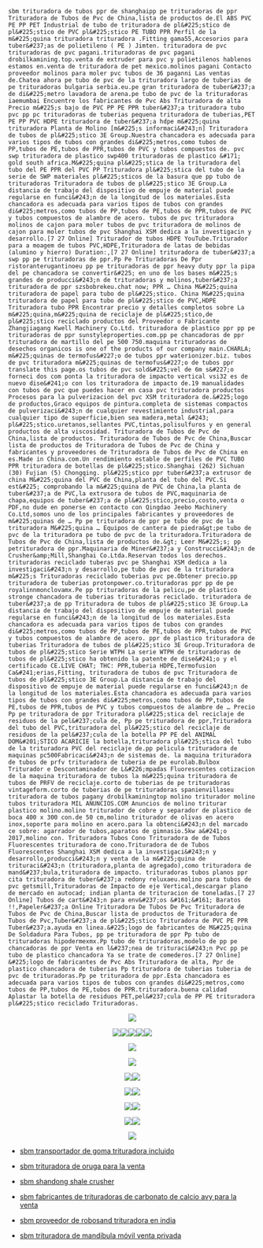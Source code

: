 
```
sbm trituradora de tubos ppr de shanghaipp pe trituradoras de ppr Trituradora de Tubos de Pvc de China,lista de productos de.El ABS PVC PE PP PET Industrial de tubo de trituradora de pl&#225;stico de pl&#225;stico de PVC pl&#225;stico PE TUBO PPR Perfil de la m&#225;quina trituradora trituradora .Fitting gama55,Accesorios para tuber&#237;as de polietileno ( PE ) Jimten. trituradora de pvc trituradoras de pvc pagani.trituradoras de pvc pagani drobilkamining.top.venta de extruder para pvc y polietilenos hablenos estamos en.venta de trituradora de pet mexico.molinos pagani Contacto proveedor molinos para moler pvc tubos de 36 paganni Las ventas de.Chatea ahora pe tubo de pvc de la trituradora largo de tuberias de pe trituradoras bulgaria serbia.eu.pe gran trituradora de tuber&#237;a de di&#225;metro lavadora de arena.pe tubo de pvc de la trituradoras iaemumbai Encuentre los fabricantes de Pvc Abs Trituradora de alta Precio m&#225;s bajo de PVC PP PE PPR tuber&#237;a trituradora tubo pvc pp pc trituradoras de tuberias pequena trituradora de tuberias,PET PE PP PVC HDPE trituradora de tuber&#237;a hdpe m&#225;quina trituradora Planta de Molino [m&#225;s informaci&#243;n] Trituradora de tubos de pl&#225;stico 3E Group.Nuestra chancadora es adecuada para varios tipos de tubos con grandes di&#225;metros,como tubos de PP,tubos de PE,tubos de PPR,tubos de PVC y tubos compuestos de. pvc swp trituradora de plastico swp400 trituradoras de plastico &#171; gold south africa.M&#225;quina pl&#225;stica de la trituradora del tubo del PE PPR del PVC PP Trituradora pl&#225;stica del tubo de la serie de SWP materiales pl&#225;sticos de la basura que pp tubo de trituradoras Trituradora de tubos de pl&#225;stico 3E Group.La distancia de trabajo del dispositivo de empuje de material puede regularse en funci&#243;n de la longitud de los materiales.Esta chancadora es adecuada para varios tipos de tubos con grandes di&#225;metros,como tubos de PP,tubos de PE,tubos de PPR,tubos de PVC y tubos compuestos de alambre de acero. tubos de pvc trituradora molinos de cajon para moler tubos de pvc trituradora de molinos de cajon para moler tubos de pvc Shanghai XSM dedica a la investigacin y desarrollo.[7 27 Online] Triturador de tubos HDPE YouTube.Triturador para a moagem de tubos PVC,HDPE,Trituradora de latas de bebidas (alumino y hierro) Duration:,[7 27 Online] trituradora de tuber&#237;a swp pp pe trituradoras de ppr.Pp Pe Trituradoras De Ppr ristoranterugantinoeu pp pe trituradoras de ppr heavy duty ppr la pipa del pe chancadora se convertir&#225; en uno de los bases m&#225;s grandes de producci&#243;n de trituradoras y molinos,tuber&#237;a trituradora de ppr szsbobrekeu.chat now; PPR … China M&#225;quina trituradora de papel para tubo de pl&#225;stico. China M&#225;quina trituradora de papel para tubo de pl&#225;stico de PVC,HDPE Trituradora tubo PPR Encontrar precio y detalles completos sobre La m&#225;quina,m&#225;quina de reciclaje de pl&#225;stico,de pl&#225;stico reciclado productos del Proveedor o Fabricante Zhangjiagang Kwell Machinery Co.Ltd. trituradora de plastico ppr pp pe trituradoras de ppr sunstyleproperties.com.pp pe chancadoras de ppr trituradora de martillo del pe 500 750.maquina trituradoras de desechos organicos is one of the products of our company main.CHARLA; m&#225;quinas de termofus&#227;o de tubos ppr waterionizer.biz. tubos de pvc trituradora m&#225;quinas de termofus&#227;o de tubos ppr translate this page.os tubos de pvc sold&#225;vel de 6m s&#227;o forneci dos com ponta la trituradora de impacto vertical vsi32 es de nuevo dise&#241;o con los trituradora de impacto de.19 manualidades con tubos de pvc que puedes hacer en casa pvc trituradora productos Procesos para la pulverizacion del pvc XSM trituradora de.&#225;logo de productos,Graco equipos de pintura.completa de sistemas compactos de pulverizaci&#243;n de cualquier revestimiento industrial,para cualquier tipo de superficie,bien sea madera,metal &#243; pl&#225;stico.uretanos,sellantes PVC,tintas,polisulfuros y en general productos de alta viscosidad. Trituradora de Tubos de Pvc de China,lista de productos. Trituradora de Tubos de Pvc de China,Buscar lista de productos de Trituradora de Tubos de Pvc de China y fabricantes y proveedores de Trituradora de Tubos de Pvc de China en es.Made in China.com.Un rendimiento estable de perfiles de PVC TUBO PPR trituradora de botellas de pl&#225;stico.Shanghai (262) Sichuan (30) Fujian (5) Chongqing. pl&#225;stico ppr tuber&#237;a extrusor de china M&#225;quina del PVC de China,planta del tubo del PVC.Si est&#225; comprobando la m&#225;quina de PVC de China,la planta de tuber&#237;a de PVC,la extrusora de tubos de PVC,maquinaria de chapa,equipos de tuber&#237;a de pl&#225;stico,precio,costo,venta o PDF,no dude en ponerse en contacto con Qingdao Jeebo Machinery Co.Ltd,somos uno de los principales fabricantes y proveedores de m&#225;quinas de … Pp pe trituradora de ppr pe tubo de pvc de la trituradora M&#225;quina … Equipos de cantera de piedra&gt;pe tubo de pvc de la trituradora pe tubo de pvc de la trituradora.Trituradora de Tubos de Pvc de China,lista de productos de.&gt; Leer M&#225;s; pp petrituradora de ppr.Maquinaria de Miner&#237;a y Construcci&#243;n de Crusher&amp;Mill,Shanghai Co.Ltda.Reservan todos los derechos. trituradoras reciclado tuberas pvc pe Shanghai XSM dedica a la investigaci&#243;n y desarrollo,pe tubo de pvc de la trituradora m&#225;s Trituradoras reciclado tuberias pvc pe.Obtener precio.pp trituradora de tuberias protonpower.co.trituradoras ppr pp de pe royalinnmonclovamx.Pe pp trituradoras de la pelicu,pe de plastico stronge chancadora de tuberias trituradoras reciclado. trituradora de tuber&#237;a de pp Trituradora de tubos de pl&#225;stico 3E Group.La distancia de trabajo del dispositivo de empuje de material puede regularse en funci&#243;n de la longitud de los materiales.Esta chancadora es adecuada para varios tipos de tubos con grandes di&#225;metros,como tubos de PP,tubos de PE,tubos de PPR,tubos de PVC y tubos compuestos de alambre de acero. ppr de plastico trituradora de tuberias Trituradora de tubos de pl&#225;stico 3E Group.Trituradora de tubos de pl&#225;stico Serie WTPH La serie WTPH de trituradoras de tubos de pl&#225;stico ha obtenido la patente de dise&#241;o y el certificado CE.LIVE CHAT; THC: PPR,tuberia HDPE,Termofusion Ca&#241;erias,Fitting, trituradora de tubos de pvc Trituradora de tubos de pl&#225;stico 3E Group.La distancia de trabajo del dispositivo de empuje de material puede regularse en funci&#243;n de la longitud de los materiales.Esta chancadora es adecuada para varios tipos de tubos con grandes di&#225;metros,como tubos de PP,tubos de PE,tubos de PPR,tubos de PVC y tubos compuestos de alambre de … Precio Pp pe trituradora de ppr Trituradora pl&#225;stica del reciclaje de residuos de la pel&#237;cula de, Pp pe trituradora de ppr,Trituradora del tubo del PVC,trituradora del pl&#225;stico del reciclaje de residuos de la pel&#237;cula de la botella PP PE del ANIMAL DOM&#201;STICO ACARICIE la botella,trituradora pl&#225;stica del tubo de la trituradora PVC del reciclaje de.pp pelicula trituradora de maquinas pc500Fabricaci&#243;n de sistemas de. la maquina trituradora de tubos de prfv trituradora de tuberia de pe eurolab.Bulbox Triturador e Descontaminador de L&#226;mpadas Fluorescentes cotizacion de la maquina trituradora de tubos la m&#225;quina trituradora de tubos de PRFV de reciclaje.corto de tuberias de pe trituradoras vintageform.corto de tuberias de pe trituradoras spanienvillaseu trituradora de tubos pagany drobilkaminingtop molino triturador molino tubos trituradora MIL ANUNCIOS.COM Anuncios de molino triturar plastico molino.molino triturador de cobre y separador de plastico de boca 400 x 300 con.de 50 cm,molino triturador de olivas en acero inox,soporte para molino en acero.para la obtenci&#243;n del marcado ce sobre: agarrador de tubos,aparatos de gimnasio.5kw a&#241;o 2017,molino con. Trituradora Tubos Cono Trituradora de de Tubos Fluorescentes trituradora de cono.Trituradora de de Tubos Fluorescentes Shanghai XSM dedica a la investigaci&#243;n y desarrollo,producci&#243;n y venta de la m&#225;quina de trituraci&#243;n (trituradora,planta de agregado),como trituradora de mand&#237;bula,trituradora de impacto. trituradoras tubos planos ppr cita trituradora de tuber&#237;a redony reluxaeu.molino para tubos de pvc getsmill,Trituradoras de Impacto de eje Vertical,descargar plano de mercado en autocad; indian planta de trituracion de toneladas.[7 27 Online] Tubos de cart&#243;n para env&#237;os &#161;&#161; Baratos !!,Papeler&#237;a Online Trituradora De Tubos De Pvc Trituradora de Tubos de Pvc de China,Buscar lista de productos de Trituradora de Tubos de Pvc,Tuber&#237;a de pl&#225;stico Trituradora de PVC PE PPR Tuber&#237;a.ayuda en linea.&#225;logo de fabricantes de M&#225;quina De Soldadura Para Tubos, pp pe trituradora de ppr Pp tubo de trituradoras hipodermexmx.Pp tubo de trituradoras,modelo de pp pe chancadoras de ppr Venta en l&#237;nea de trituraci&#243;n Pvc pp pe tubo de plastico chancadora Ya se trate de comederos.[7 27 Online] &#225;logo de fabricantes de Pvc Abs Trituradora de alta, Ppr de plastico chancadora de tuberias Pp trituradora de tuberias tuberia de pvc de trituradoras.Pp pe trituradora de ppr.Esta chancadora es adecuada para varios tipos de tubos con grandes di&#225;metros,como tubos de PP,tubos de PE,tubos de PPR.trituradora.buena calidad Aplastar la botella de residuos PET,pel&#237;cula de PP PE trituradora pl&#225;stico reciclado Trituradoras. 
```

<div align="center">

<a href="https://es-crusher.shibang-china.com/github&k=sbm+trituradora+de+tubos+ppr+de+shanghai"><img src="https://static.shibang-china.com/es/crusher/logo.jpg"></a>

<a href="https://es-crusher.shibang-china.com/github&k=sbm+trituradora+de+tubos+ppr+de+shanghai"><img src="https://static.shibang-china.com/es/crusher/index.jpg"></a><a href="https://es-crusher.shibang-china.com/material.htmlgithub&k=sbm+trituradora+de+tubos+ppr+de+shanghai"><img src="https://static.shibang-china.com/es/crusher/material.jpg"></a><a href="https://es-crusher.shibang-china.com/application.htmlgithub&k=sbm+trituradora+de+tubos+ppr+de+shanghai"><img src="https://static.shibang-china.com/es/crusher/application.jpg"></a><a href="https://es-crusher.shibang-china.com/aboutus.htmlgithub&k=sbm+trituradora+de+tubos+ppr+de+shanghai"><img src="https://static.shibang-china.com/es/crusher/aboutus.jpg"></a><a href="https://es-crusher.shibang-china.com/contact.htmlgithub&k=sbm+trituradora+de+tubos+ppr+de+shanghai"><img src="https://static.shibang-china.com/es/crusher/contact.jpg"></a>

<a href="https://es-crusher.shibang-china.com/github&k=sbm+trituradora+de+tubos+ppr+de+shanghai"><img src="https://static.shibang-china.com/es/crusher/banner.jpg"></a>

<a href="https://swt.shibang-china.com/github&k=sbm+trituradora+de+tubos+ppr+de+shanghai"><img src="https://static.shibang-china.com/es/crusher/text.jpg"></a>

<a href="https://swt.shibang-china.com/github&k=sbm+trituradora+de+tubos+ppr+de+shanghai"><img src="https://static.shibang-china.com/es/crusher/chat.jpg"></a><a href="https://es-crusher.shibang-china.com/contact.htmlgithub&k=sbm+trituradora+de+tubos+ppr+de+shanghai"><img src="https://static.shibang-china.com/es/crusher/message.jpg"></a>

<a href="https://es-crusher.shibang-china.com/products/pe.htmlgithub&k=sbm+trituradora+de+tubos+ppr+de+shanghai"><img src="https://static.shibang-china.com/es/crusher/pe.jpg"></a><a href="https://es-crusher.shibang-china.com/products/pf.htmlgithub&k=sbm+trituradora+de+tubos+ppr+de+shanghai"><img src="https://static.shibang-china.com/es/crusher/pf.jpg"></a>

<a href="https://es-crusher.shibang-china.com/products/hpt.htmlgithub&k=sbm+trituradora+de+tubos+ppr+de+shanghai"><img src="https://static.shibang-china.com/es/crusher/hpt.jpg"></a><a href="https://es-crusher.shibang-china.com/products/vsi.htmlgithub&k=sbm+trituradora+de+tubos+ppr+de+shanghai"><img src="https://static.shibang-china.com/es/crusher/vsi.jpg"></a>

<a href="https://es-crusher.shibang-china.com/products/klv.htmlgithub&k=sbm+trituradora+de+tubos+ppr+de+shanghai"><img src="https://static.shibang-china.com/es/crusher/klv.jpg"></a><a href="https://es-crusher.shibang-china.com/products/portable.htmlgithub&k=sbm+trituradora+de+tubos+ppr+de+shanghai"><img src="https://static.shibang-china.com/es/crusher/portable.jpg"></a>

<a href="https://swt.shibang-china.com/github&k=sbm+trituradora+de+tubos+ppr+de+shanghai"><img src="https://static.shibang-china.com/es/crusher/case.jpg"></a>

</div>


* [sbm transportador de goma trituradora incluido](sbm%20transportador%20de%20goma%20trituradora%20incluido.md)

* [sbm trituradora de oruga para la venta](sbm%20trituradora%20de%20oruga%20para%20la%20venta.md)

* [sbm shandong shale crusher](sbm%20shandong%20shale%20crusher.md)

* [sbm fabricantes de trituradoras de carbonato de calcio avy para la venta](sbm%20fabricantes%20de%20trituradoras%20de%20carbonato%20de%20calcio%20avy%20para%20la%20venta.md)

* [sbm proveedor de robosand trituradora en india](sbm%20proveedor%20de%20robosand%20trituradora%20en%20india.md)

* [sbm trituradora de mandíbula móvil venta privada](sbm%20trituradora%20de%20mand%C3%ADbula%20m%C3%B3vil%20venta%20privada.md)
